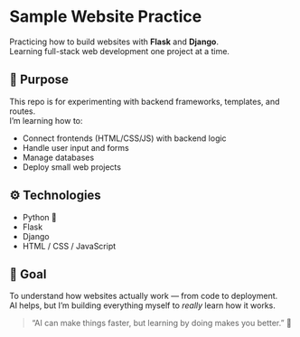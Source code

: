 # Sample Website Practice

Practicing how to build websites with **Flask** and **Django**.  
Learning full-stack web development one project at a time.

## 🧠 Purpose
This repo is for experimenting with backend frameworks, templates, and routes.  
I’m learning how to:
- Connect frontends (HTML/CSS/JS) with backend logic  
- Handle user input and forms  
- Manage databases  
- Deploy small web projects  

## ⚙️ Technologies
- Python 🐍  
- Flask  
- Django  
- HTML / CSS / JavaScript  

## 🚀 Goal
To understand how websites actually work — from code to deployment.  
AI helps, but I’m building everything myself to *really* learn how it works.  

> “AI can make things faster, but learning by doing makes you better.” 💪
